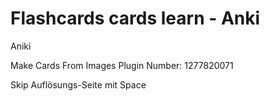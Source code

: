 Flashcards cards learn - Anki
========================

Aniki



Make Cards From Images
Plugin Number:
1277820071

Skip Auflösungs-Seite mit Space